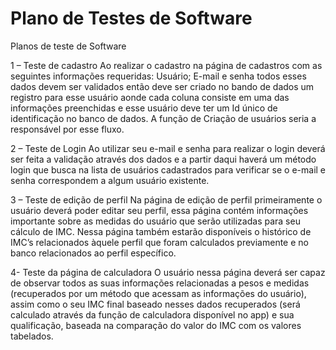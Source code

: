 # Plano de Testes de Software

Planos de teste de Software

1 – Teste de cadastro
Ao realizar o cadastro na página de cadastros com as seguintes informações requeridas: Usuário; E-mail e senha todos esses dados devem ser validados então deve ser criado no bando de dados um registro para esse usuário aonde cada coluna consiste em uma das informações preenchidas e esse usuário deve ter um Id único de identificação no banco de dados. A função de Criação de usuários seria a responsável por esse fluxo.

2 – Teste de Login
Ao utilizar seu e-mail e senha para realizar o login deverá ser feita a validação através dos dados e a partir daqui haverá um método login que busca na lista de usuários cadastrados para verificar se o e-mail e senha correspondem a algum usuário existente.

3 – Teste de edição de perfil
Na página de edição de perfil primeiramente o usuário deverá poder editar seu perfil, essa página contém informações importante sobre as medidas do usuário que serão utilizadas para seu cálculo de IMC. Nessa página também estarão disponíveis o histórico de IMC’s relacionados àquele perfil que foram calculados previamente e no banco relacionados ao perfil específico.

4- Teste da página de calculadora
O usuário nessa página deverá ser capaz de observar todos as suas informações relacionadas a pesos e medidas (recuperados por um método que acessam as informações do usuário), assim como o seu IMC final baseado nesses dados recuperados (será calculado através da função de calculadora disponível no app) e sua qualificação, baseada na comparação do valor do IMC com os valores tabelados.
